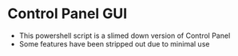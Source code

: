 # Control Panel GUI
- This powershell script is a slimed down version of Control Panel
- Some features have been stripped out due to minimal use
